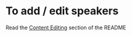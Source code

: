 # To add / edit speakers

Read the [Content Editing](../README.md#content-editing) section of the README
